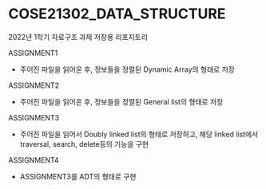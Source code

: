 # COSE21302_DATA_STRUCTURE

2022년 1학기 자료구조 과제 저장용 리포지토리

ASSIGNMENT1
- 주어진 파일을 읽어온 후, 정보들을 정렬된 Dynamic Array의 형태로 저장

ASSIGNMENT2
- 주어진 파일을 읽어온 후, 정보들을 정렬된 General list의 형태로 저장

ASSIGNMENT3
- 주어진 파일을 읽어서 Doubly linked list의 형태로 저장하고, 해당 linked list에서 traversal, search, delete등의 기능을 구현

ASSIGNMENT4
- ASSIGNMENT3를 ADT의 형태로 구현
